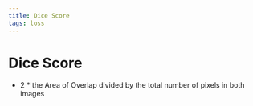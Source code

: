 ```yaml
---
title: Dice Score
tags: loss
---
```


# Dice Score
- 2 * the Area of Overlap divided by the total number of pixels in both images








































